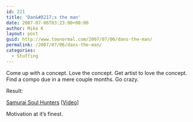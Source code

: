 ```yaml
---
id: 221
title: 'Dan&#8217;s the man'
date: 2007-07-06T03:23:00+00:00
author: Mike K
layout: post
guid: http://www.toonormal.com/2007/07/06/dans-the-man/
permalink: /2007/07/06/dans-the-man/
categories:
  - Stuffing
---
```

Come up with a concept. Love the concept. Get artist to love the concept. Find a compo due in a mere couple months. Go crazy.

Result:

[Samurai Soul Hunters](http://www.raincitygames.com) [[Video](http://www.raincitygames.com/games_ssh_video.html)]

Motivation at it&#8217;s finest.